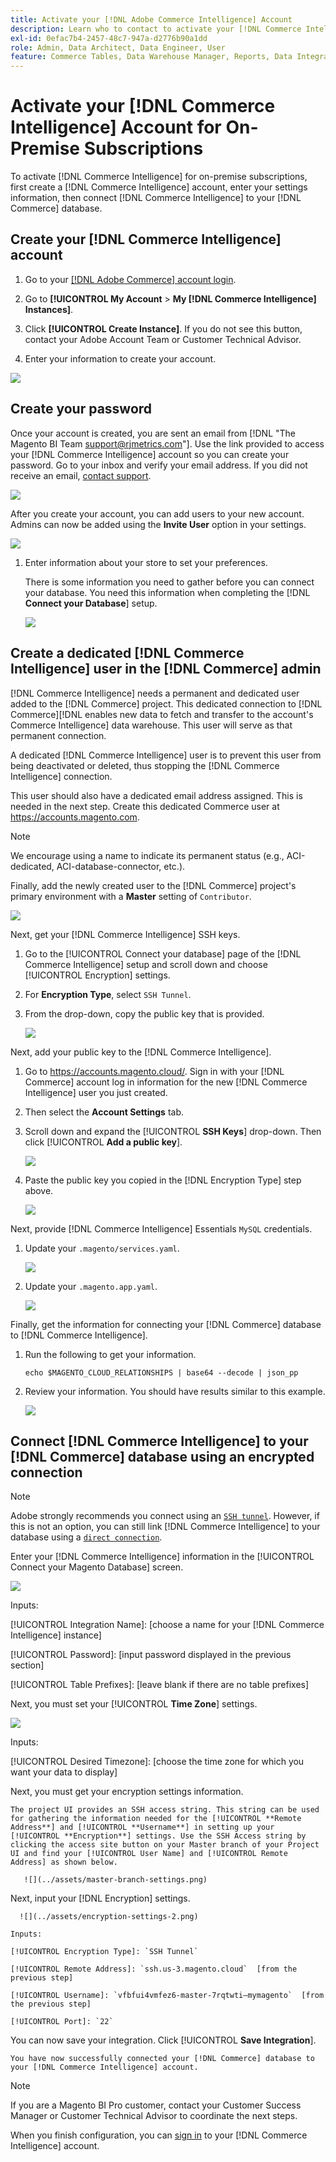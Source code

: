 ```yaml
---
title: Activate your [!DNL Adobe Commerce Intelligence] Account
description: Learn who to contact to activate your [!DNL Commerce Intelligence] account.
exl-id: 0efac7b4-2457-48c7-947a-d2776b90a1dd
role: Admin, Data Architect, Data Engineer, User
feature: Commerce Tables, Data Warehouse Manager, Reports, Data Integration
---
```

# Activate your [!DNL Commerce Intelligence] Account for On-Premise Subscriptions

To activate [!DNL Commerce Intelligence] for on-premise subscriptions, first create a [!DNL Commerce Intelligence] account, enter your settings information, then connect [!DNL Commerce Intelligence] to your [!DNL Commerce] database. <!-- For information about activation in `Cloud Starter` projects, see [Activating your [!DNL Commerce Intelligence] Account for `Cloud Starter` Subscriptions](../getting-started/cloud-activation.md).-->

## Create your [!DNL Commerce Intelligence] account

   1. Go to your [[!DNL Adobe Commerce] account login](https://account.magento.com/customer/account/login).

   1. Go to **[!UICONTROL My Account** > **My [!DNL Commerce Intelligence] Instances]**.

   1. Click **[!UICONTROL Create Instance]**. 
       If you do not see this button, contact your Adobe Account Team or Customer Technical Advisor.

   1. Enter your information to create your account.

   ![](../assets/create-account-2.png)

## Create your password

Once your account is created, you are sent an email from [!DNL "The Magento BI Team support@rjmetrics.com"]. Use the link provided to access your [!DNL Commerce Intelligence] account so you can create your password. Go to your inbox and verify your email address. If you did not receive an email, [contact support](https://experienceleague.adobe.com/docs/commerce-knowledge-base/kb/troubleshooting/miscellaneous/mbi-service-policies.html?lang=en).

   ![](../assets/create-account-4.png)

After you create your account, you can add users to your new account. Admins can now be added using the **Invite User** option in your settings.

   ![](../assets/create-account-5.png)

1. Enter information about your store to set your preferences.

   There is some information you need to gather before you can connect your database. You need this information when completing the [!DNL **Connect your Database**] setup.

   ![](../assets/create-account-6.png)

## Create a dedicated [!DNL Commerce Intelligence] user in the [!DNL Commerce] admin

[!DNL Commerce Intelligence] needs a permanent and dedicated user added to the [!DNL Commerce] project. This dedicated connection to [!DNL Commerce][!DNL  enables new data to fetch and transfer to the account's Commerce Intelligence] data warehouse. This user will serve as that permanent connection. 

A dedicated [!DNL Commerce Intelligence] user is to prevent this user from being deactivated or deleted, thus stopping the [!DNL Commerce Intelligence] connection.

This user should also have a dedicated email address assigned. This is needed in the next step. Create this dedicated Commerce user at https://accounts.magento.com.

>[!NOTE]
>
>We encourage using a name to indicate its permanent status (e.g., ACI-dedicated, ACI-database-connector, etc.).
 
Finally, add the newly created user to the [!DNL Commerce] project's primary environment with a **Master** setting of `Contributor`.

   ![](../assets/commerce-add-user-settings.png)

Next, get your [!DNL Commerce Intelligence] SSH keys.

   1. Go to the [!UICONTROL Connect your database] page of the [!DNL Commerce Intelligence] setup and scroll down and choose [!UICONTROL Encryption] settings.
 
   1. For **Encryption Type**, select `SSH Tunnel`.

   1. From the drop-down, copy the public key that is provided.

       ![](../assets/encryption-setting-new-account.png) 

Next, add your public key to the [!DNL Commerce Intelligence]. 
    
   1. Go to https://accounts.magento.cloud/. Sign in with your [!DNL Commerce] account log in information for the new [!DNL Commerce Intelligence] user you just created. 

   1. Then select the **Account Settings** tab.
 
   1. Scroll down and expand the [!UICONTROL **SSH Keys**] drop-down. Then click [!UICONTROL **Add a public key**].

      ![](../assets/add-public-key.png)

   1. Paste the public key you copied in the [!DNL Encryption Type] step above.
 
      ![](../assets/paste-public-key.png)

  Next, provide [!DNL Commerce Intelligence] Essentials `MySQL` credentials.

   1. Update your `.magento/services.yaml`.
    
      ![](../assets/update-magento-services-yaml.png)

   1. Update your `.magento.app.yaml`.

      ![](../assets/magento-app-yaml-relationships.png)

Finally, get the information for connecting your [!DNL Commerce] database to [!DNL Commerce Intelligence].

   1. Run the following to get your information.

        `echo $MAGENTO_CLOUD_RELATIONSHIPS | base64 --decode | json_pp`

   1. Review your information. You should have results similar to this example.

      ![](../assets/example-database-information.png)

## Connect [!DNL Commerce Intelligence] to your [!DNL Commerce] database using an encrypted connection

>[!NOTE]
>
>Adobe strongly recommends you connect using an [`SSH tunnel`](../data-analyst/importing-data/integrations/mysql-via-ssh-tunnel.md). However, if this is not an option, you can still link [!DNL Commerce Intelligence] to your database using a [`direct connection`](../data-analyst/importing-data/integrations/mysql-via-a-direct-connection.md).

Enter your [!DNL Commerce Intelligence] information in the [!UICONTROL Connect your Magento Database] screen.

   ![](../assets/connect-magento-db.png)

   Inputs:

   [!UICONTROL Integration Name]:  [choose a name for your [!DNL Commerce Intelligence] instance]
   
   [!UICONTROL Host]: `mbi.internal`
   
   [!UICONTROL Port]: `3306`

   [!UICONTROL Username]: `mbi`

   [!UICONTROL Password]: [input password displayed in the previous section]

   [!UICONTROL Database Name]: `main`

   [!UICONTROL Table Prefixes]: [leave blank if there are no table prefixes]

Next, you must set your [!UICONTROL **Time Zone**] settings.

   ![](../assets/time-zone-settings.png)

   Inputs:

   [!UICONTROL Database Timezone]: `UTC`

   [!UICONTROL Desired Timezone]: [choose the time zone for which you want your data to display]

Next, you must get your encryption settings information.

    The project UI provides an SSH access string. This string can be used for gathering the information needed for the [!UICONTROL **Remote Address**] and [!UICONTROL **Username**] in setting up your [!UICONTROL **Encryption**] settings. Use the SSH Access string by clicking the access site button on your Master branch of your Project UI and find your [!UICONTROL User Name] and [!UICONTROL Remote Address] as shown below.
    
       ![](../assets/master-branch-settings.png)

Next, input your [!DNL Encryption] settings.

      ![](../assets/encryption-settings-2.png)

    Inputs:

    [!UICONTROL Encryption Type]: `SSH Tunnel`

    [!UICONTROL Remote Address]: `ssh.us-3.magento.cloud`  [from the previous step]

    [!UICONTROL Username]: `vfbfui4vmfez6-master-7rqtwti—mymagento`  [from the previous step] 

    [!UICONTROL Port]: `22`

You can now save your integration. Click [!UICONTROL **Save Integration**].

    You have now successfully connected your [!DNL Commerce] database to your [!DNL Commerce Intelligence] account.

>[!NOTE]
>
>If you are a Magento BI Pro customer, contact your Customer Success Manager or Customer Technical Advisor to coordinate the next steps.

When you finish configuration, you can [sign in](../getting-started/sign-in.md) to your [!DNL Commerce Intelligence] account.

<!---# Activate your [!DNL Commerce Intelligence] Account 

To activate [!DNL Commerce Intelligence] for on-premise or `Cloud Pro` subscriptions, [contact support](https://experienceleague.adobe.com/docs/commerce-knowledge-base/kb/troubleshooting/miscellaneous/mbi-service-policies.html).

>[!NOTE]
>
>Adobe no longer supports new `Cloud Starter` subscriptions.--->
